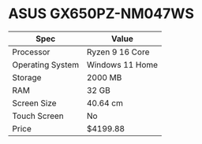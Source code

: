 # ASUS GX650PZ-NM047WS

| Spec | Value |
|---|---|
| Processor | Ryzen 9 16 Core |
| Operating System | Windows 11 Home |
| Storage | 2000 MB |
| RAM | 32 GB |
| Screen Size | 40.64 cm |
| Touch Screen | No |
| Price | $4199.88 |
